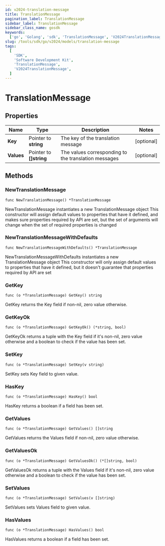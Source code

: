 ```yaml
---
id: v2024-translation-message
title: TranslationMessage
pagination_label: TranslationMessage
sidebar_label: TranslationMessage
sidebar_class_name: gosdk
keywords:
  ['go', 'Golang', 'sdk', 'TranslationMessage', 'V2024TranslationMessage']
slug: /tools/sdk/go/v2024/models/translation-message
tags:
  [
    'SDK',
    'Software Development Kit',
    'TranslationMessage',
    'V2024TranslationMessage',
  ]
---
```


# TranslationMessage

## Properties

| Name | Type | Description | Notes |
| --- | --- | --- | --- |
| **Key** | Pointer to **string** | The key of the translation message | [optional] |
| **Values** | Pointer to **[]string** | The values corresponding to the translation messages | [optional] |

## Methods

### NewTranslationMessage

`func NewTranslationMessage() *TranslationMessage`

NewTranslationMessage instantiates a new TranslationMessage object This constructor will assign default values to properties that have it defined, and makes sure properties required by API are set, but the set of arguments will change when the set of required properties is changed

### NewTranslationMessageWithDefaults

`func NewTranslationMessageWithDefaults() *TranslationMessage`

NewTranslationMessageWithDefaults instantiates a new TranslationMessage object This constructor will only assign default values to properties that have it defined, but it doesn't guarantee that properties required by API are set

### GetKey

`func (o *TranslationMessage) GetKey() string`

GetKey returns the Key field if non-nil, zero value otherwise.

### GetKeyOk

`func (o *TranslationMessage) GetKeyOk() (*string, bool)`

GetKeyOk returns a tuple with the Key field if it's non-nil, zero value otherwise and a boolean to check if the value has been set.

### SetKey

`func (o *TranslationMessage) SetKey(v string)`

SetKey sets Key field to given value.

### HasKey

`func (o *TranslationMessage) HasKey() bool`

HasKey returns a boolean if a field has been set.

### GetValues

`func (o *TranslationMessage) GetValues() []string`

GetValues returns the Values field if non-nil, zero value otherwise.

### GetValuesOk

`func (o *TranslationMessage) GetValuesOk() (*[]string, bool)`

GetValuesOk returns a tuple with the Values field if it's non-nil, zero value otherwise and a boolean to check if the value has been set.

### SetValues

`func (o *TranslationMessage) SetValues(v []string)`

SetValues sets Values field to given value.

### HasValues

`func (o *TranslationMessage) HasValues() bool`

HasValues returns a boolean if a field has been set.
